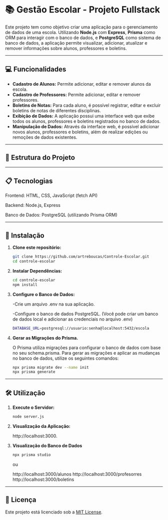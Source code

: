 #  📚 Gestão Escolar - Projeto Fullstack

Este projeto tem como objetivo criar uma aplicação para o gerenciamento de dados de uma escola. Utilizando **Node.js** com **Express**, **Prisma** como ORM para interagir com o banco de dados, e **PostgreSQL** como sistema de banco de dados, a aplicação permite visualizar, adicionar, atualizar e remover informações sobre alunos, professores e boletins.

---

## 💻 Funcionalidades
- **Cadastro de Alunos:** Permite adicionar, editar e remover alunos da escola.
- **Cadastro de Professores:** Permite adicionar, editar e remover professores.
- **Boletins de Notas:** Para cada aluno, é possível registrar, editar e excluir boletins de notas de diferentes disciplinas.
- **Exibição de Dados:** A aplicação possui uma interface web que exibe todos os alunos, professores e boletins registrados no banco de dados.
- **Manipulação de Dados:** Através da interface web, é possível adicionar novos alunos, professores e boletins, além de realizar edições ou remoções de dados existentes.

---

## 📁 Estrutura do Projeto


---


## 📋 Tecnologias

Frontend: HTML, CSS, JavaScript (fetch API)

Backend: Node.js, Express

Banco de Dados: PostgreSQL (utilizando Prisma ORM)

---

## 🚀 Instalação

1. **Clone este repositório:**

    ```bash
    git clone https://github.com/artreboucas/Controle-Escolar.git
    cd controle-escolar
    ```

2. **Instalar Dependências:**

    ```bash
    cd controle-escolar
    npm install
    ```

3. **Configure o Banco de Dados:**

   -Crie um arquivo .env na sua aplicação.
   
   -Configure o banco de dados PostgreSQL. (Você pode criar um banco de dados local e        adicionar as credenciais no arquivo .env)

    ```bash
    DATABASE_URL=postgresql://usuario:senha@localhost:5432/escola
    ```

5. **Gerar as Migrações do Prisma.**

    O Prisma utiliza migrações para configurar o banco de dados com base no seu schema.prisma. Para gerar as migrações e aplicar as mudanças no banco de dados, utilize os seguintes comandos:



    ```bash
    npx prisma migrate dev --name init
    npx prisma generate
    ```
    
---

## 🛠️ Utilização

1. **Execute o Servidor:**

    ```bash
    node server.js
    ```

2. **Visualização da Aplicação:**

    http://localhost:3000.

4. **Visualização do Banco de Dados**

    ```bash
    npx prisma studio
    ```
   ou
   
    http://localhost:3000/alunos
    http://localhost:3000/profesorres
    http://localhost:3000/boletins

---

## 📄 Licença

Este projeto está licenciado sob a [MIT License](https://opensource.org/licenses/MIT).


